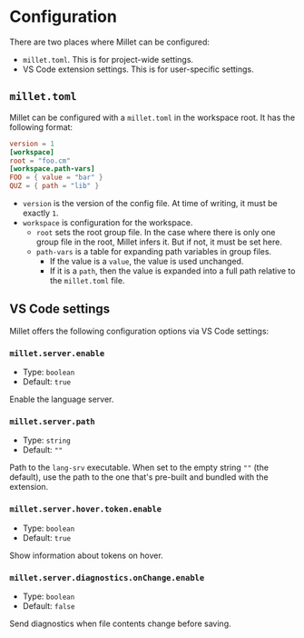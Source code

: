 # Configuration

There are two places where Millet can be configured:

- `millet.toml`. This is for project-wide settings.
- VS Code extension settings. This is for user-specific settings.

## `millet.toml`

Millet can be configured with a `millet.toml` in the workspace root. It has the following format:

```toml
version = 1
[workspace]
root = "foo.cm"
[workspace.path-vars]
FOO = { value = "bar" }
QUZ = { path = "lib" }
```

- `version` is the version of the config file. At time of writing, it must be exactly `1`.
- `workspace` is configuration for the workspace.
  - `root` sets the root group file. In the case where there is only one group file in the root, Millet infers it. But if not, it must be set here.
  - `path-vars` is a table for expanding path variables in group files.
    - If the value is a `value`, the value is used unchanged.
    - If it is a `path`, then the value is expanded into a full path relative to the `millet.toml` file.

## VS Code settings

Millet offers the following configuration options via VS Code settings:

### `millet.server.enable`

- Type: `boolean`
- Default: `true`

Enable the language server.

### `millet.server.path`

- Type: `string`
- Default: `""`

Path to the `lang-srv` executable. When set to the empty string `""` (the default), use the path to the one that's pre-built and bundled with the extension.

### `millet.server.hover.token.enable`

- Type: `boolean`
- Default: `true`

Show information about tokens on hover.

### `millet.server.diagnostics.onChange.enable`

- Type: `boolean`
- Default: `false`

Send diagnostics when file contents change before saving.
